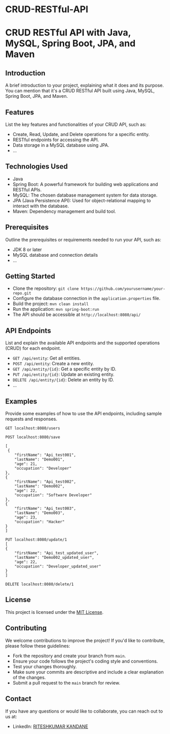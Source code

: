 # CRUD-RESTful-API


# CRUD RESTful API with Java, MySQL, Spring Boot, JPA, and Maven

## Introduction

A brief introduction to your project, explaining what it does and its purpose. You can mention that it's a CRUD RESTful API built using Java, MySQL, Spring Boot, JPA, and Maven.

## Features

List the key features and functionalities of your CRUD API, such as:

- Create, Read, Update, and Delete operations for a specific entity.
- RESTful endpoints for accessing the API.
- Data storage in a MySQL database using JPA.
- ...

## Technologies Used

- Java
- Spring Boot: A powerful framework for building web applications and RESTful APIs.
- MySQL: The chosen database management system for data storage.
- JPA (Java Persistence API): Used for object-relational mapping to interact with the database.
- Maven: Dependency management and build tool.

## Prerequisites

Outline the prerequisites or requirements needed to run your API, such as:

- JDK 8 or later
- MySQL database and connection details
- ...

## Getting Started

- Clone the repository: `git clone https://github.com/yourusername/your-repo.git`
- Configure the database connection in the `application.properties` file.
- Build the project: `mvn clean install`
- Run the application: `mvn spring-boot:run`
- The API should be accessible at `http://localhost:8080/api/`

## API Endpoints

List and explain the available API endpoints and the supported operations (CRUD) for each endpoint.

- `GET /api/entity`: Get all entities.
- `POST /api/entity`: Create a new entity.
- `GET /api/entity/{id}`: Get a specific entity by ID.
- `PUT /api/entity/{id}`: Update an existing entity.
- `DELETE /api/entity/{id}`: Delete an entity by ID.
- ...

## Examples

Provide some examples of how to use the API endpoints, including sample requests and responses.

```http
GET localhost:8080/users

POST localhost:8080/save

[
 {
    "firstName": "Api_test001",
    "lastName": "Demo001",
    "age": 21,
    "occupation": "Developer"
},
{
    "firstName": "Api_test002",
    "lastName": "Demo002",
    "age": 22,
    "occupation": "Software Developer"
},
{
    "firstName": "Api_test003",
    "lastName": "Demo003",
    "age": 23,
    "occupation": "Hacker"
}
]

PUT localhost:8080/update/1
[
{
    "firstName": "Api_test_updated_user",
    "lastName": "Demo002_updated_user",
    "age": 22,
    "occupation": "Developer_updated_user"
}
]

DELETE localhost:8080/delete/1

```

## License

This project is licensed under the [MIT License](LICENSE.md).

## Contributing

We welcome contributions to improve the project! If you'd like to contribute, please follow these guidelines:

- Fork the repository and create your branch from `main`.
- Ensure your code follows the project's coding style and conventions.
- Test your changes thoroughly.
- Make sure your commits are descriptive and include a clear explanation of the changes.
- Submit a pull request to the `main` branch for review.

## Contact

If you have any questions or would like to collaborate, you can reach out to us at:

- LinkedIn: [RITESHKUMAR KANDANE](https://www.linkedin.com/in/dkteriteshkumarkandane/)

